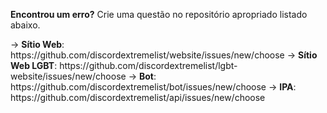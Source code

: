 **Encontrou um erro?** Crie uma questão no repositório apropriado listado abaixo.

-> **Sítio Web**: https\://github.com/discordextremelist/website/issues/new/choose -> **Sítio Web LGBT**: https\://github.com/discordextremelist/lgbt-website/issues/new/choose -> **Bot**: https\://github.com/discordextremelist/bot/issues/new/choose -> **IPA**: https\://github.com/discordextremelist/api/issues/new/choose

